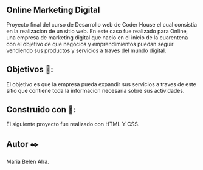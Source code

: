 ##  Online Marketing Digital 
  Proyecto final del curso de Desarrollo web de Coder House el cual consistia en la realizacion de un sitio web.
 En este caso fue realizado para Online, una empresa de marketing digital que nacio en el inicio de la cuarentena con el objetivo
de que negocios y emprendimientos puedan seguir vendiendo sus productos y servicios a traves del mundo digital.

  ## Objetivos 🚀: 
  El objetivo es que la empresa pueda expandir sus servicios a traves de este sitio que contiene toda
  la informacion necesaria sobre sus actividades.

 ## Construido con 🔧: 
 El siguiente proyecto fue realizado con HTML Y CSS.
 
 ## Autor  ✒️
Maria Belen Alra.
  
  

 


